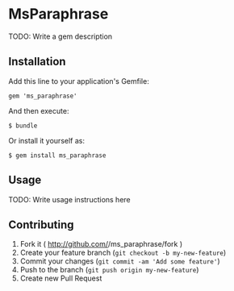 # MsParaphrase

TODO: Write a gem description

## Installation

Add this line to your application's Gemfile:

    gem 'ms_paraphrase'

And then execute:

    $ bundle

Or install it yourself as:

    $ gem install ms_paraphrase

## Usage

TODO: Write usage instructions here

## Contributing

1. Fork it ( http://github.com/<my-github-username>/ms_paraphrase/fork )
2. Create your feature branch (`git checkout -b my-new-feature`)
3. Commit your changes (`git commit -am 'Add some feature'`)
4. Push to the branch (`git push origin my-new-feature`)
5. Create new Pull Request

